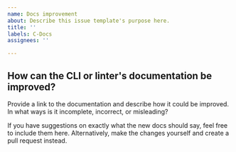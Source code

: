 ```yaml
---
name: Docs improvement
about: Describe this issue template's purpose here.
title: ''
labels: C-Docs
assignees: ''

---
```


## How can the CLI or linter's documentation be improved?

Provide a link to the documentation and describe how it could be improved. In what ways is it incomplete, incorrect, or misleading?

If you have suggestions on exactly what the new docs should say, feel free to include them here. Alternatively, make the changes yourself and create a pull request instead.
